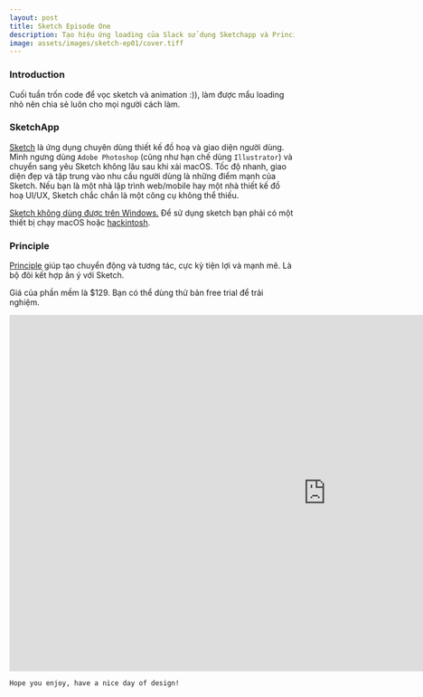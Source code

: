 ```yaml
---
layout: post
title: Sketch Episode One
description: Tạo hiệu ứng loading của Slack sử dụng Sketchapp và Principle
image: assets/images/sketch-ep01/cover.tiff
---
```


<h3>Introduction</h3>

Cuối tuần trốn code để vọc sketch và animation :)), làm được mẩu loading nhỏ nên chia sẻ luôn cho mọi người cách làm.

<h3>SketchApp</h3>

[Sketch](https://www.sketchapp.com) là ứng dụng chuyên dùng thiết kế đồ hoạ và giao diện người dùng. Mình ngưng dùng <code>Adobe Photoshop</code> (cũng như hạn chế dùng <code>Illustrator</code>) và chuyển sang yêu Sketch không lâu sau khi xài macOS. Tốc độ nhanh, giao diện đẹp và tập trung vào nhu cầu người dùng là những điểm mạnh của Sketch. Nếu bạn là một nhà lập trình web/mobile hay một nhà thiết kế đồ hoạ UI/UX, Sketch chắc chắn là một công cụ không thể thiếu.

[Sketch không dùng được trên Windows.](https://www.quora.com/Will-Sketch-be-released-for-PC) Để sử dụng sketch bạn phải có một thiết bị chạy macOS hoặc [hackintosh](https://www.google.com.vn/#q=hackintosh).

<h3>Principle</h3>

[Principle](http://principleformac.com/) giúp tạo chuyển động và tương tác, cực kỳ tiện lợi và mạnh mẽ. Là bộ đôi kết hợp ăn ý với Sketch.

Giá của phần mềm là $129. Bạn có thể dùng thử bản free trial để trải nghiệm.
<iframe width="1120" height="630" src="https://www.youtube.com/embed/vFrivX021-A" frameborder="0" allowfullscreen></iframe>

<pre><code>Hope you enjoy, have a nice day of design!</code></pre>
